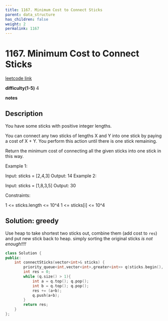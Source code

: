 ```yaml
---
title: 1167. Minimum Cost to Connect Sticks
parent: data_structure
has_children: false
weight: 2
permalink: 1167
---
```

# 1167. Minimum Cost to Connect Sticks
[leetcode link](https://leetcode.com/problems/minimum-cost-to-connect-sticks/)

**difficulty(1-5)** 
4

**notes**   


## Description
You have some sticks with positive integer lengths.

You can connect any two sticks of lengths X and Y into one stick by paying a cost of X + Y.  You perform this action until there is one stick remaining.

Return the minimum cost of connecting all the given sticks into one stick in this way.

 

Example 1:

Input: sticks = [2,4,3]
Output: 14
Example 2:

Input: sticks = [1,8,3,5]
Output: 30
 

Constraints:

1 <= sticks.length <= 10^4
1 <= sticks[i] <= 10^4

## Solution: greedy
Use heap to take shortest two sticks out, combine them (add cost to `res`) and put new stick back to heap.
simply sorting the original sticks *is not enough!!!!*

```c++
class Solution {
public:
    int connectSticks(vector<int>& sticks) {
        priority_queue<int,vector<int>,greater<int>> q(sticks.begin(), sticks.end());
        int res = 0;
        while (q.size() > 1){
            int a = q.top(); q.pop();
            int b = q.top(); q.pop();
            res += (a+b);
            q.push(a+b);
        }
        return res;
    }
};
```


<!-- 
Default label
{: .label }

Blue label
{: .label .label-blue }

Stable
{: .label .label-green }

New release
{: .label .label-purple }

Coming soon
{: .label .label-yellow }

Deprecated
{: .label .label-red } -->
